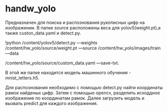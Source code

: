 # handw_yolo
Предназначен для поиска и распознования рукописных цифр на изображении.
В папке source расположены веса для yolov5(weight.pt),а также custon_data.yaml и detect.py.

!python /content/yolov5/detect.py —weights /content/hw_yolo/source/weight.pt —source /content/hw_yolo/images/train —data

/content/hw_yolo/source/custom_data.yaml —save-txt.

В этой же папке находится модель машинного обучения - mnist_letters.h5.

Для распознования необходимо с помощью detect.py найти координаты рамок найденых цифр. 
Затем с помощью opencv, разделить исходдное изображение по координатам рамок.
Далее загрузить модель и вызвать predict для каждого изображения.
